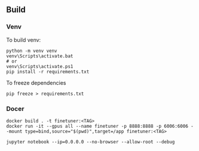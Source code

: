 ## Build

### Venv

To build venv:

```
python -m venv venv
venv\Scripts\activate.bat
# or
venv\Scripts\activate.ps1
pip install -r requirements.txt
```

To freeze dependencies 
```
pip freeze > requirements.txt
```

### Docer
```
docker build . -t finetuner:<TAG>
docker run -it --gpus all --name finetuner -p 8888:8888 -p 6006:6006 --mount type=bind,source="$(pwd)",target=/app finetuner:<TAG>

jupyter notebook --ip=0.0.0.0 --no-browser --allow-root --debug
```